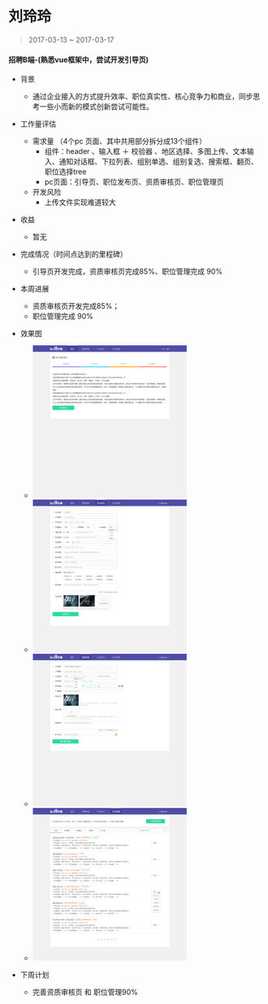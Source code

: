 # 刘玲玲

> 2017-03-13 ~ 2017-03-17


#### 招聘B端-(熟悉vue框架中，尝试开发引导页)
- 背景
    * 通过企业接入的方式提升效率、职位真实性、核心竞争力和商业，同步思考一些小而新的模式创新尝试可能性。
- 工作量评估
    * 需求量 （4个pc 页面、其中共用部分拆分成13个组件）
        - 组件：header 、输入框 ＋ 校验器 、地区选择、多图上传、文本输入、通知对话框、下拉列表、组别单选、组别复选、搜索框、翻页、职位选择tree
        - pc页面：引导页、职位发布页、资质审核页、职位管理页
    * 开发风险
        - 上传文件实现难道较大
- 收益
	* 暂无 
- 完成情况（时间点达到的里程碑）
    * 引导页开发完成，资质审核页完成85%、职位管理完成 90%
- 本周进展
    * 资质审核页开发完成85%；
    * 职位管理完成 90%

- 效果图
    * <img src="../2017-03-03/img/v_liulingling/yindaoye.jpg" height="300">
    * <img src="../2017-03-03/img/v_liulingling/fabu.jpg" height="300">
    * <img src="../2017-03-03/img/v_liulingling/zizhi.jpg" height="300">
    * <img src="../2017-03-03/img/v_liulingling/guanli.jpg" height="300">

- 下周计划
	* 完善资质审核页 和 职位管理90%